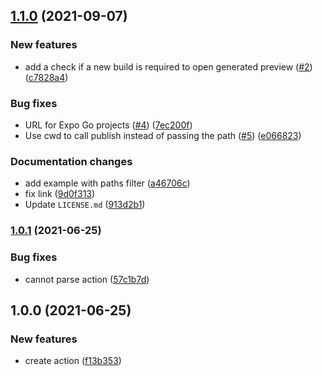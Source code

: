 ## [1.1.0](https://github.com/expo/expo-preview-action/compare/1.0.1...1.1.0) (2021-09-07)


### New features

* add a check if a new build is required to open generated preview ([#2](https://github.com/expo/expo-preview-action/issues/2)) ([c7828a4](https://github.com/expo/expo-preview-action/commit/c7828a4354f26c50165fd354bf1acca66e50de9f))


### Bug fixes

* URL for Expo Go projects ([#4](https://github.com/expo/expo-preview-action/issues/4)) ([7ec200f](https://github.com/expo/expo-preview-action/commit/7ec200ff86ab00f3ecd4e04b4f8485a64cd752b4))
* Use cwd to call publish instead of passing the path ([#5](https://github.com/expo/expo-preview-action/issues/5)) ([e066823](https://github.com/expo/expo-preview-action/commit/e066823906d90453c82c45a907f0fe3cc45c6162))


### Documentation changes

* add example with paths filter ([a46706c](https://github.com/expo/expo-preview-action/commit/a46706cb7a8d61e5b1db0aeecfbd2674389b189f))
* fix link ([9d0f313](https://github.com/expo/expo-preview-action/commit/9d0f3133d2c1c5d8969e9ec1606b66fcfff00f15))
* Update `LICENSE.md` ([913d2b1](https://github.com/expo/expo-preview-action/commit/913d2b1c352002391f5943af4a7fb5bd775584b1))

### [1.0.1](https://github.com/expo/expo-preview-action/compare/1.0.0...1.0.1) (2021-06-25)


### Bug fixes

* cannot parse action ([57c1b7d](https://github.com/expo/expo-preview-action/commit/57c1b7d5ebbad16bd057502901f2c4aa805295ee))

## 1.0.0 (2021-06-25)


### New features

* create action ([f13b353](https://github.com/expo/expo-preview-action/commit/f13b353953765e22bbe8f0d9a5515a9c0b98d6c6))
